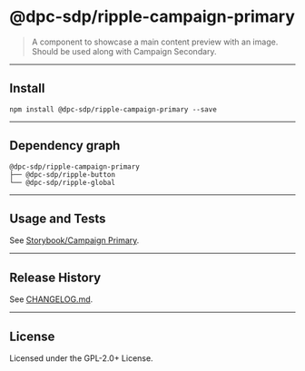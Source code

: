 # @dpc-sdp/ripple-campaign-primary

> A component to showcase a main content preview with an image. Should be used
along with Campaign Secondary.

--------------------------------------------------------------------------------

## Install

```shell
npm install @dpc-sdp/ripple-campaign-primary --save
```

--------------------------------------------------------------------------------

## Dependency graph

```shell
@dpc-sdp/ripple-campaign-primary
├── @dpc-sdp/ripple-button
└── @dpc-sdp/ripple-global
```

--------------------------------------------------------------------------------

## Usage and Tests

See [Storybook/Campaign Primary](https://ripple-ripple-develop.lagoon.vicsdp.amazee.io/?selectedKind=Organisms/CampaignPrimary&selectedStory=Campaign%20Primary).

--------------------------------------------------------------------------------

## Release History

See [CHANGELOG.md](./CHANGELOG.md).

--------------------------------------------------------------------------------

## License

Licensed under the GPL-2.0+ License.
